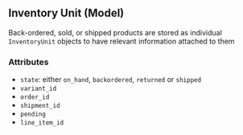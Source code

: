 ## Inventory Unit (Model)
Back-ordered, sold, or shipped products are stored as individual `InventoryUnit` objects to have
relevant information attached to them

### Attributes
* `state`: either `on_hand`, `backordered`, `returned` or `shipped`
* `variant_id`
* `order_id`
* `shipment_id`
* `pending`
* `line_item_id`
